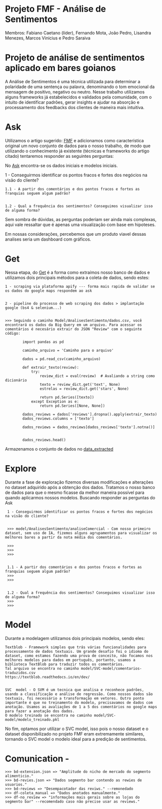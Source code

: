 # Projeto FMF - Análise de Sentimentos


Membros: Fabiano Caetano (líder), Fernando Mota, João Pedro, Lisandra Menezes, Marcos Vinicius e Pedro Saraiva


# Projeto de análise de sentimentos aplicado em bares goianos



A Análise de Sentimentos é uma técnica utilizada para determinar a polaridade de uma sentença ou palavra, denominando o tom emocional da mensagem de positivo, negativo ou neutro. Nesse trabalho utilizamos alguns frameworks já estabelecidos e validados pela comunidade, com o intuito de identificar padrões, gerar insights e ajudar na absorção e processamento dos feedbacks dos clientes de maneira mais intuitiva.                                                                                                                        


# Ask


Utilizamos o artigo sugerido: [FMF](https://towardsdatascience.com/a-beginners-guide-to-text-classification-with-scikit-learn-632357e16f3a) e adicionamos como característica original um novo conjunto de dados para o nosso trabalho, de modo que utilizando o conhecimento já existente (técnicas e frameworks do artigo citado) tentaremos responder as seguintes perguntas:

No [Ask](https://github.com/Marcos-VM-1708/PAD_JOB/tree/bf9ba97f1d542e9093c5b86ac770e5af9f3f8b1f/Ask) encontra-se os dados iniciais e modelos iniciais.

1 - Conseguirmos identificar os pontos fracos e fortes dos negócios na visão do cliente?


    1.1 - A partir dos comentários e dos pontos fracos e fortes as franquias seguem algum padrão?

    
    1.2 - Qual a frequência dos sentimentos? Conseguimos visualizar isso de alguma forma?


Sem sombra de dúvidas, as perguntas poderiam ser ainda mais complexas, aqui vale ressaltar que é apenas uma visualização com base em hipoteses. 

Em nossas considerações, percebemos que um produto viavel dessas analises seria um dashboard com gráficos.


# Get

Nessa etapa, do [Get](https://github.com/Marcos-VM-1708/PAD_JOB/tree/ac26b7437f58607af189d0f32520cd698a079030/Get) é a forma como extraímos nosso banco de dados e utilizamos dois principais métodos para a coleta de dados, sendo estes:

    1 - scraping via plataforma apify --- forma mais rapida de validar se os dados do google maps respondem ao ask 

   
    2 - pipeline do processo de web scraping dos dados > implantação google (bs4 & selenium...)


    >>> Seguindo o caminho Model/AnalisesSentimento/dados.csv, você encontrará os dados da Big Query em um arquivo. Para acessar os comentários é necesário extrair do JSON "Review" com o seguinte código: 

            import pandas as pd
          
            caminho_arquivo = 'Caminho para o arquivo'
            
            dados = pd.read_csv(caminho_arquivo)
            
            def extrair_texto(review):
                try:
                    review_dict = eval(review)  # Avaliando a string como dicionário
                    texto = review_dict.get('text', None)
                    estrelas = review_dict.get('stars', None)
                    
                    return pd.Series([texto])
                except Exception as e:
                    return pd.Series([None, None])
            
            dados_reviews = dados['reviews'].dropna().apply(extrair_texto)
            dados_reviews.columns = ['texto']
            
            dados_reviews = dados_reviews[dados_reviews['texto'].notna()]
            
            
            dados_reviews.head()
Armazenamos o conjunto de dados no [data_extracted](https://github.com/Marcos-VM-1708/PAD_JOB/tree/ac26b7437f58607af189d0f32520cd698a079030/data_extracted)

# Explore

Durante a fase de exploração fizemos diversas modificações e alterações no dataset adquirido após a obtenção dos dados. Tratamos o nosso banco de dados para que o mesmo ficasse da melhor maneira possível para quando aplicarmos nossos modelos. Buscando responder as perguntas do Ask
    
     1 - Conseguirmos identificar os pontos fracos e fortes dos negócios na visão do cliente?

     
     >>> model/AnalisesSentimento/analiseComercial - Com nosso primeiro dataset, sem uso de IA, fizemos alguns agrupamentos para visualizar os melhores bares a partir da nota média dos comentários.
     
     >>>
     >>>
     >>>

     
     1.1 - A partir dos comentários e dos pontos fracos e fortes as franquias seguem algum padrão?
     >>>
     >>>

     
     1.2 - Qual a frequência dos sentimentos? Conseguimos visualizar isso de alguma forma?
     >>>
     >>>
     
# Model

Durante a modelagem utilizamos dois principais modelos, sendo eles:


    Textblob - Framework simples que trás várias funcionalidades para processamento de dados textuais. Um grande desafio foi o idioma do dataset, como estamos fazendo uma prova de conceito, não focamos nos melhores modelos para dados em português, portanto, usamos a biblioteca TextBlob para traduzir todos os comentários.
    Tal arquivo se encontra no caminho model/SVC-model/comentarios-traduzidos.csv
    https://textblob.readthedocs.io/en/dev/


    SVC  model - O SVM é um tecnica que analisa e reconhece padrões, usando a classificação e análise de regressão. Como nossos dados são textuais, foi necessário a transformação em vetores. Outro ponto importante é que no treinamento do modelo, precisavamos de dados com anotação. Usamos as avaliações de 1 a 5 dos comentários no google maps para fazer a anotação dos dados.
    O modelo treinado se encontra no caminho model/SVC-model/modelo_treinado.pkl

No fim, optamos por utilizar o SVC model, isso pois o nosso dataset e o dataset disponibilizado no projeto FMF eram extremamente similares, tornando o SVC model o modelo ideal para a predição de sentimentos.
    

# Comunication -

    >>> bd-extension.json => "Amplitude do nicho de mercado do segmento alimenticio."
    >>> bd-revies.json => "Dados segmento bar contendo as rewies de usuarios."
    >>> bd-reviews => "Desempacotador das reviws." --remonedado
    >>> df-coleta_manual => "Dados anotados manualmente."
    >>> df-no_review => "informações mais gerais sobre as lojas do segmento bar" --recomendado caso não precise usar as reviews."


